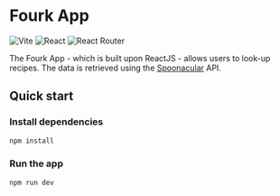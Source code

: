 # Fourk App

![Vite](https://img.shields.io/badge/vite-%23646CFF.svg?style=for-the-badge&logo=vite&logoColor=white)
![React](https://img.shields.io/badge/react-%2320232a.svg?style=for-the-badge&logo=react&logoColor=%2361DAFB)
![React Router](https://img.shields.io/badge/React_Router-CA4245?style=for-the-badge&logo=react-router&logoColor=white)

The Fourk App - which is built upon ReactJS - allows users to look-up recipes. The data is retrieved using the [Spoonacular](https://spoonacular.com/) API.

## Quick start

### Install dependencies

```bash
npm install
```

### Run the app

```bash
npm run dev
```
